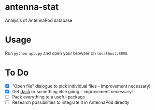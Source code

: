 # antenna-stat
Analysis of AntennaPod database

# Usage
Run `python app.py` and open your browser on `localhost:8050`.

# To Do
- [x] "Open file" dialogue to pick individual files
        - improvement necessary!
- [x] Get [dash](https://dash.plotly.com/) or something else going
        - improvement necessary!
- [ ] Pack everything to a useful package
- [ ] Research possibilities to integrate it in AntennaPod directly
